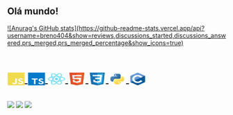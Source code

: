 ## Olá mundo!

<div align="center">
  <a href="https://github.com/breno404">
</div>
<div>
 ![Anurag's GitHub stats](https://github-readme-stats.vercel.app/api?username=breno404&show=reviews,discussions_started,discussions_answered,prs_merged,prs_merged_percentage&show_icons=true)
</div>
  <div style="display: inline_block" >
    <br/>
    <h1>
      <img align="center" alt="Breno-Js" height="30" width="40" src="https://raw.githubusercontent.com/devicons/devicon/master/icons/javascript/javascript-plain.svg">
      <img align="center" alt="Breno-Ts" height="30" width="40" src="https://raw.githubusercontent.com/devicons/devicon/master/icons/typescript/typescript-plain.svg">
      <img align="center" alt="Breno-React" height="30" width="40" src="https://raw.githubusercontent.com/devicons/devicon/master/icons/react/react-original.svg">
      <img align="center" alt="Breno-HTML" height="30" width="40" src="https://raw.githubusercontent.com/devicons/devicon/master/icons/html5/html5-original.svg">
      <img align="center" alt="Breno-CSS" height="30" width="40" src="https://raw.githubusercontent.com/devicons/devicon/master/icons/css3/css3-original.svg">
      <img align="center" alt="Breno-Python" height="30" width="40" src="https://raw.githubusercontent.com/devicons/devicon/master/icons/python/python-original.svg">
      <img align="center" alt="Breno-C" height="30" width="40" src="https://raw.githubusercontent.com/devicons/devicon/master/icons/c/c-original.svg">
    </h1>
  </div>
 <br/>
<div> 
  <a href="[https://www.instagram.com/maiscedo2/](https://www.instagram.com/maiscedo2/)" target="_blank"><img src="https://img.shields.io/badge/-Instagram-%23E4405F?style=for-the-badge&logo=instagram&logoColor=white" target="_blank"></a>
  <a href = "mailto:brenomacedo404@gmail.com"><img src="https://img.shields.io/badge/-Gmail-%23333?style=for-the-badge&logo=gmail&logoColor=white" target="_blank"></a>
  <a href="www.linkedin.com/in/breno-m-e-sa" target="_blank"><img src="https://img.shields.io/badge/-LinkedIn-%230077B5?style=for-the-badge&logo=linkedin&logoColor=white" target="_blank"></a>  
</div>
